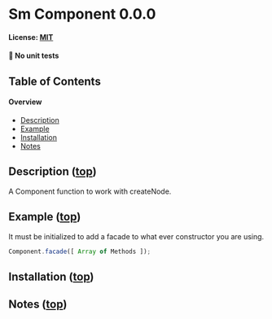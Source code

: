 # Sm Component 0.0.0
#### License: [MIT](https://opensource.org/licenses/MIT)

#### 🐛 No unit tests

## Table of Contents

#### Overview

- [Description](#description-md-top-top)
- [Example](#example-md-top-top)
- [Installation](#installation-md-top-top)
- [Notes](#notes-md-top-top)

## Description ([top](#table-of-contents))

A Component function to work with createNode.
## Example ([top](#table-of-contents))

It must be initialized to add a facade to what ever constructor you are using.

```javascript
Component.facade([ Array of Methods ]);
```
## Installation ([top](#table-of-contents))


<!--
  Installation instructions
-->
## Notes ([top](#table-of-contents))


<!--
  Anything 'notable' that the user should know
-->